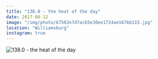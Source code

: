 ```yaml
---
title: "138.0 - the heat of the day"
date: 2017-06-12
image: "/img/photo/67502e7d7acb5e30ee1724ae1676b115.jpg"
location: "Williamsburg"
instagram: true
---
```


![138.0 - the heat of the day](/img/photo/67502e7d7acb5e30ee1724ae1676b115.jpg)
